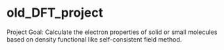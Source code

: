 # old_DFT_project
Project Goal:
Calculate the electron properties of solid or small molecules based on density functional like self-consistent field method.

